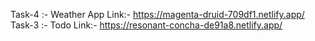 
Task-4 :- Weather App Link:- https://magenta-druid-709df1.netlify.app/ <br>
Task-3 :- Todo Link:- https://resonant-concha-de91a8.netlify.app/
